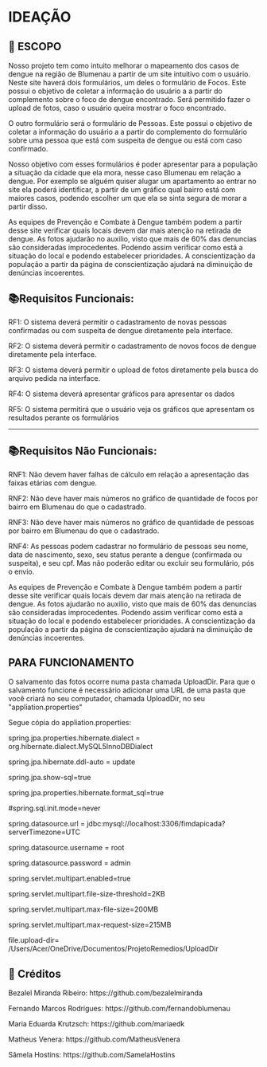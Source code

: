 <h1> IDEAÇÃO</h1>

<h2> 🧮 ESCOPO </h2>

<p>
    Nosso projeto tem como intuito melhorar o mapeamento dos casos de dengue na região de Blumenau a partir de um site intuitivo com o usuário. Neste site haverá dois formulários, um deles o formulário de Focos. Este possui o objetivo de coletar a informação do usuário a a partir do complemento sobre o foco de dengue encontrado. Será permitido fazer o upload de fotos, caso o usuário queira mostrar o foco encontrado. </p>

<P> O outro formulário será o formulário de Pessoas. Este possui o objetivo de coletar a informação do usuário a a partir do complemento do formulário sobre uma pessoa que está com suspeita de dengue ou está com caso confirmado. </P>

<P>Nosso objetivo com esses formulários é poder apresentar para a população a situação da cidade que ela mora, nesse caso Blumenau em relação a dengue. Por exemplo se alguém quiser alugar um apartamento ao entrar no site ela poderá identificar, a partir de um gráfico qual bairro está com maiores casos, podendo escolher um que ela se sinta segura de morar a partir disso.</P>

<P>As equipes de Prevenção e Combate à Dengue também podem a partir desse site verificar quais locais devem dar mais atenção na retirada de dengue. As fotos ajudarão no auxilio, visto que mais de 60% das denuncias são consideradas improcedentes. Podendo assim verificar como está a situação do local e podendo estabelecer prioridades. A conscientização da população a partir da página de conscientização ajudará na diminuição de denúncias incoerentes.</P>



<h2> 📚Requisitos Funcionais: </h2>

<p>
    RF1: O sistema deverá permitir o cadastramento de novas pessoas confirmadas ou com suspeita de dengue diretamente pela interface.</p>

<P>RF2: O sistema deverá permitir o cadastramento de novos focos de dengue diretamente pela interface.</P>

<p>RF3: O sistema deverá permitir o upload de fotos diretamente pela busca do arquivo pedida na interface.</p>

<p>RF4: O sistema deverá apresentar gráficos para apresentar os dados </p>

<P> RF5: O sistema permitirá que o usuário veja os gráficos que apresentam os resultados perante os formulários
</p>

----



<h2> 📚Requisitos Não Funcionais:</h2>

<p>
    RNF1: Não devem haver falhas de cálculo em relação a apresentação das faixas etárias com dengue.</p>

<p>RNF2: Não deve haver mais números no gráfico de quantidade de focos por bairro em Blumenau do que o cadastrado.</p>

<p>RNF3: Não deve haver mais números no gráfico de quantidade de pessoas por bairro em Blumenau do que o cadastrado.</p>

<p>RNF4: As pessoas podem cadastrar no formulário de pessoas seu nome, data de nascimento, sexo, seu status perante a dengue (confirmada ou suspeita), e seu cpf. Mas não poderão editar ou excluir seu formulário, pós o envio.</p>

<P>As equipes de Prevenção e Combate à Dengue também podem a partir desse site verificar quais locais devem dar mais atenção na retirada de dengue. As fotos ajudarão no auxilio, visto que mais de 60% das denuncias são consideradas improcedentes. Podendo assim verificar como está a situação do local e podendo estabelecer prioridades. A conscientização da população a partir da página de conscientização ajudará na diminuição de denúncias incoerentes.</P>

<h2> PARA FUNCIONAMENTO </h2>

<P>O salvamento das fotos ocorre numa pasta chamada UploadDir. Para que o salvamento funcione é necessário adicionar uma URL de uma pasta que você criará no seu computador, chamada UploadDir, no seu "appliation.properties"</p>

<P>Segue cópia do appliation.properties:</p>

<p>spring.jpa.properties.hibernate.dialect = org.hibernate.dialect.MySQL5InnoDBDialect</p>
<p>spring.jpa.hibernate.ddl-auto = update</p>

<p>spring.jpa.show-sql=true</p>
<p>spring.jpa.properties.hibernate.format_sql=true</p>

<p>#spring.sql.init.mode=never</p>
<p>spring.datasource.url = jdbc:mysql://localhost:3306/fimdapicada?serverTimezone=UTC</p>
<p>spring.datasource.username = root</p>
<p>spring.datasource.password = admin</p>

<p>spring.servlet.multipart.enabled=true</p>
<p>spring.servlet.multipart.file-size-threshold=2KB</p>
<p>spring.servlet.multipart.max-file-size=200MB</p>
<p>spring.servlet.multipart.max-request-size=215MB</p>

file.upload-dir= /Users/Acer/OneDrive/Documentos/ProjetoRemedios/UploadDir    

<h2> 🤝 Créditos </h2>

<p>Bezalel Miranda Ribeiro: https://github.com/bezalelmiranda</p>

<p>Fernando Marcos Rodrigues: https://github.com/fernandoblumenau</p>

<p Marcus de Paula</p: https://github.com/marcusdepaula>

<P>Maria Eduarda Krutzsch: https://github.com/mariaedk</p>

<p>Matheus Venera: https://github.com/MatheusVenera</p>

<p>Sâmela Hostins: https://github.com/SamelaHostins</p>
